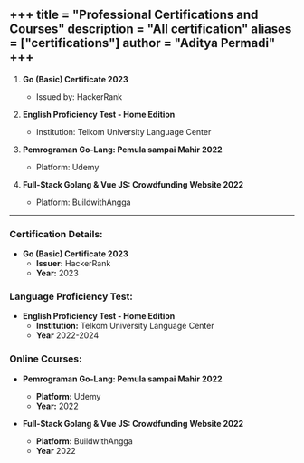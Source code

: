 +++
title = "Professional Certifications and Courses"
description = "All certification"
aliases = ["certifications"]
author = "Aditya Permadi"
+++
---
1. **Go (Basic) Certificate 2023**
    - Issued by: HackerRank

2. **English Proficiency Test - Home Edition**
    - Institution: Telkom University Language Center

3. **Pemrograman Go-Lang: Pemula sampai Mahir 2022**
    - Platform: Udemy

4. **Full-Stack Golang & Vue JS: Crowdfunding Website 2022**
    - Platform: BuildwithAngga

---

### Certification Details:

- **Go (Basic) Certificate 2023**
    - **Issuer:** HackerRank
    - **Year:** 2023

### Language Proficiency Test:

- **English Proficiency Test - Home Edition**
    - **Institution:** Telkom University Language Center
    - **Year** 2022-2024

### Online Courses:

- **Pemrograman Go-Lang: Pemula sampai Mahir 2022**
    - **Platform:** Udemy
    - **Year:** 2022


- **Full-Stack Golang & Vue JS: Crowdfunding Website 2022**
    - **Platform:** BuildwithAngga
    - **Year** 2022